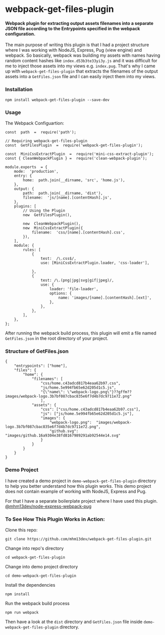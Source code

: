 # webpack-get-files-plugin

#### Webpack plugin for extracting output assets filenames into a separate JSON file according to the Entrypoints specified in the webpack configuration.

The main purpose of writing this plugin is that I had a project structure where I was working with NodeJS, Express, Pug (view engine) and webpack. So basically, webpack was building my assets with names having random content hashes like `index.d53b3te33yi3y.js` and it was difficult for me to inject those assets into my views e.g. `index.pug`.
That's why I came up with `webpack-get-files-plugin` that extracts the filenames of the output assets into a `GetFiles.json` file and I can easily inject them into my views.

### Installation

    npm install webpack-get-files-plugin --save-dev

### Usage

The Webpack Configuartion:

    const  path  =  require('path');

    // Requiring webpack-get-files-plugin
    const  GetFilesPlugin  =  require('webpack-get-files-plugin');

    const  MiniCssExtractPlugin  =  require('mini-css-extract-plugin');
    const { CleanWebpackPlugin } =  require('clean-webpack-plugin');

    module.exports  = {
    	mode:  'production',
    	entry: {
    		home:  path.join(__dirname, 'src', 'home.js'),
    	},
    	output: {
    		path:  path.join(__dirname, 'dist'),
    		filename:  'js/[name].[contentHash].js',
    	},
    	plugins: [
        	// Using the Plugin
    		new  GetFilesPlugin(),

    		new  CleanWebpackPlugin(),
    		new  MiniCssExtractPlugin({
    			filename:  'css/[name].[contentHash].css',
    		}),
    	],
    	module: {
    		rules: [
       			{
    	   			test:  /\.css$/,
       				use: [MiniCssExtractPlugin.loader, 'css-loader'],

    			},
    			{
    				test: /\.(png|jpg|svg|gif|jpeg)/,
    				use: {
    					loader: 'file-loader',
    					options: {
    						name: 'images/[name].[contentHash].[ext]',
    					},
    				},
    			},
    		],
    	},
    };

After running the webpack build process, this plugin will emit a file named `GetFiles.json` in the root directory of your project.

### Structure of GetFiles.json

    {
        "entrypoints": ["home"],
        "files": {
    	    "home": {
    		    "filenames": [
    			    "css/home.c43adcd817b4eaa62b97.css",
    			    "js/home.5e994fb65e62d205d1c5.js",
    			    "{\"name\": \"webpack-logo.png\"}??gffm??images/webpack-logo.3b7bf087cbac835e6f7d4b7dc9711e72.png"
    			    ],
    			"assets": {
    				"css": ["css/home.c43adcd817b4eaa62b97.css"],
    				"js": ["js/home.5e994fb65e62d205d1c5.js"],
    				"images": {
    					"webpack-logo.png":  "images/webpack-logo.3b7bf087cbac835e6f7d4b7dc9711e72.png",
    					"github.svg":  "images/github.16a9304e38fd8167989291ab92544e14.svg"
    				}
    			}
    		}
    	}
    }

### Demo Project

I have created a demo project in `demo-webpack-get-files-plugin` directory to help you better understand how this plugin works. This demo project does not contain example of working with NodeJS, Express and Pug.

For that I have a separate boilerplate project where I have used this plugin.
[@mhm13dev/node-express-webpack-pug](https://github.com/mhm13dev/node-express-webpack-pug)

### To See How This Plugin Works in Action:

Clone this repo:

    git clone https://github.com/mhm13dev/webpack-get-files-plugin.git

Change into repo's directory

    cd webpack-get-files-plugin

Change into demo project directory

    cd demo-webpack-get-files-plugin

Install the dependencies

    npm install

Run the webpack build process

    npm run webpack

Then have a look at the `dist` directory and `GetFiles.json` file inside `demo-webpack-get-files-plugin` directory.
